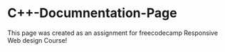 # C++-Documnentation-Page
This page was created as an assignment for freecodecamp Responsive Web design Course!
